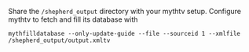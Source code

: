 Share the `/shepherd_output` directory with your mythtv setup. Configure mythtv to fetch and fill its database with

    mythfilldatabase --only-update-guide --file --sourceid 1 --xmlfile /shepherd_output/output.xmltv

